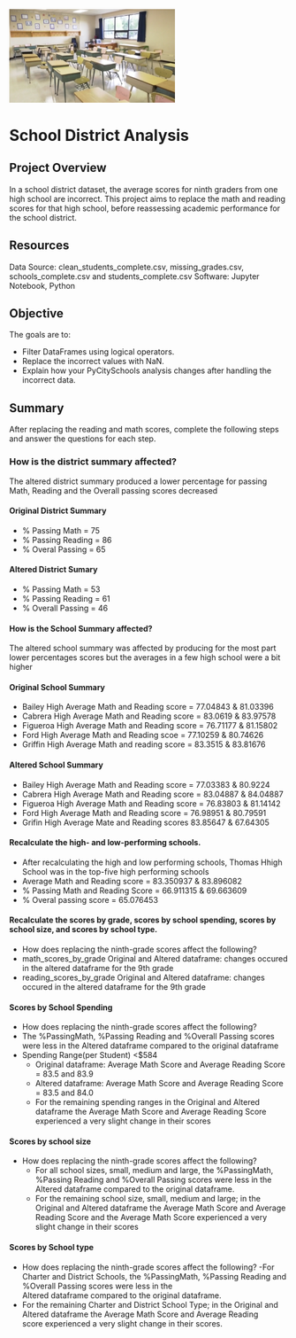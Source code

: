 <img src="Resources/school.png" alt="drawing" width="300"/>

# School District Analysis

## Project Overview
In a school district dataset, the  average scores for ninth graders from one high school are incorrect. This project aims to replace the math and reading scores for that high school, before reassessing academic performance for the school district.

## Resources
Data Source: clean_students_complete.csv, missing_grades.csv, schools_complete.csv and students_complete.csv
Software: Jupyter Notebook, Python

## Objective
The goals are to:
- Filter DataFrames using logical operators.
- Replace the incorrect values with NaN.
- Explain how your PyCitySchools analysis changes after handling the incorrect data.  

## Summary
After replacing the reading and math scores, complete the following steps and answer the questions for each step.

### How is the district summary affected?
The altered district summary produced a lower percentage for passing Math, Reading and the Overall passing scores decreased

#### Original District Summary                 
  - % Passing Math = 75
  - % Passing Reading = 86
  - % Overal Passing = 65
  
#### Altered District Sumary
   - % Passing Math = 53
   - % Passing Reading = 61
   - % Overall Passing = 46
   
####  How is the School Summary affected?
  The altered school summary was affected by producing for the most part lower percentages scores but the averages
  in a few high school were a bit higher
  
#### Original School Summary
   - Bailey High Average Math and Reading score = 77.04843 & 81.03396
   - Cabrera High Average Math and Reading score = 83.0619 & 83.97578
   - Figueroa High Average Math and Reading score = 76.71177 & 81.15802
   - Ford High Average Math and Reading scoe = 77.10259 & 80.74626
   - Griffin High Average Math and reading score = 83.3515 & 83.81676

#### Altered School Summary
 - Bailey High Average Math and Reading score = 77.03383 & 80.9224
 - Cabrera High Average Math and Reading score = 83.04887 & 84.04887
 - Figueroa High Average Math and Reading score = 76.83803 & 81.14142
 - Ford High Average Math and Reading score = 76.98951 & 80.79591
 - Grifin High Average Mate and Reading scores 83.85647 & 67.64305

####   Recalculate the high- and low-performing schools.
  - After recalculating the high and low performing schools, Thomas Hhigh School was in the top-five high performing schools
  - Average Math and Reading score = 83.350937 & 83.896082
  - % Passing Math and Reading Score = 66.911315 & 69.663609
  - % Overal passing score = 65.076453
  
#### Recalculate the scores by grade, scores by school spending, scores by school size, and scores by school type.
 - How does replacing the ninth-grade scores affect the following?
  - math_scores_by_grade Original and Altered dataframe: changes occured in the altered dataframe for the 9th grade
  - reading_scores_by_grade Original and Altered dataframe: changes occured in the altered dataframe for the 9th grade
 
#### Scores by School Spending
- How does replacing the ninth-grade scores affect the following?
 - The %PassingMath, %Passing Reading and %Overall Passing scores were less in the Altered dataframe compared to the original dataframe
 - Spending Range(per Student) <$584 
    - Original dataframe: Average Math Score and Average Reading Score  = 83.5 and  83.9
    - Altered dataframe: Average Math Score and Average Reading Score = 83.5 and 84.0
    - For the remaining spending ranges in the Original and Altered dataframe the Average Math Score and Average Reading Score                 
      experienced a very slight change in their scores
      
#### Scores by school size
- How does replacing the ninth-grade scores affect the following?
  - For all school sizes, small, medium and large, the %PassingMath, %Passing Reading and %Overall Passing scores were less in the   
    Altered dataframe compared to the original dataframe.
  - For the remaining school size, small, medium and large; in the Original and Altered dataframe the Average Math Score and Average               
    Reading Score and the Average Math Score experienced a very slight change in their scores
    
 #### Scores by School type
- How does replacing the ninth-grade scores affect the following?
 -For Charter and District Schools, the %PassingMath, %Passing Reading and %Overall Passing scores were less in the   
  Altered dataframe compared to the original dataframe.
 - For the remaining  Charter and District School Type; in the Original and Altered dataframe the Average Math Score and Average Reading                  
    score experienced a very slight change in their scores.
